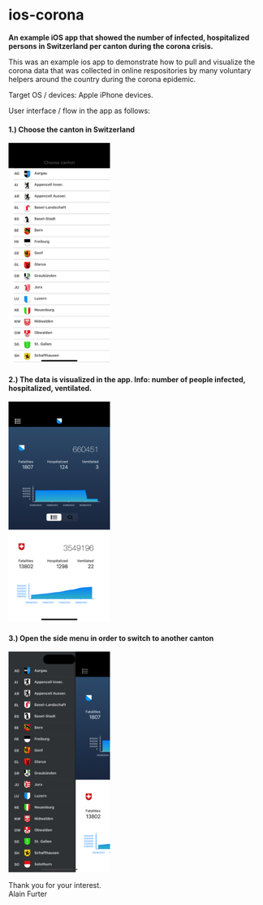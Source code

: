 # ios-corona
<b>An example iOS app that showed the number of infected, hospitalized persons in Switzerland per canton during the corona crisis.</b>

This was an example ios app to demonstrate how to pull and visualize the corona data that was collected in online respositories by many voluntary helpers around the country during the corona epidemic. 

Target OS / devices: Apple iPhone devices.

User interface / flow in the app as follows:

<h4>1.) Choose the canton in Switzerland</h4>
<img src="/Screenshots/Cantons.png" alt="Cantons" width="200"/>

<h4>2.) The data is visualized in the app. Info: number of people infected, hospitalized, ventilated.</h4>
<img src="/Screenshots/DataViewer.png" alt="Corona data" width="200"/>
  
<h4>3.) Open the side menu in order to switch to another canton</h4>
<img src="/Screenshots/SideMenu.png" alt="Side menu" width="200"/>

Thank you for your interest.</br>
Alain Furter
